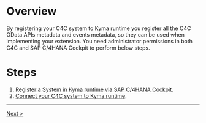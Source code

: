 # Overview
By registering your C4C system to Kyma runtime you register all the C4C OData APIs metadata and events metadata, so they can be used when implementing your extension.
You need administrator permissions in both C4C and SAP C/4HANA Cockpit to perform below steps.
# Steps
1. [Register a System in Kyma runtime via SAP C/4HANA Cockpit](https://github.com/SAP-samples/teched2019-C4C-CAA384/wiki/1.1.-Register-a-System-in-Kyma-runtime-via-SAP-C-4HANA-Cockpit).
1. [Connect your C4C system to Kyma runtime](https://github.com/SAP-samples/teched2019-C4C-CAA384/wiki/1.2.-Connect-your-C4C-system-to-Kyma-runtime).

***

[Next >](https://github.com/SAP-samples/teched2019-C4C-CAA384/wiki/1.1.-Register-a-System-in-Kyma-runtime-via-SAP-C-4HANA-Cockpit)
